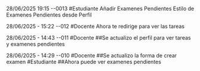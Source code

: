 28/06/2025 19:15 --0013
#Estudiante
Añadir Examenes Pendientes
Estilo de Examenes Pendientes desde Perfil


28/06/2025 - 15:22 --012
#Docente
Ahora te redirige para ver las tareas


28/06/2025 - 14:43 --011
#Docente
##Se actualizo el perfil para ver tareas y examenes pendientes


28/06/2025 - 14:29 --010
#Docente
##Se actualizo la forma de crear examen
#Estudiante
##Ahora puede ver examenes pendientes